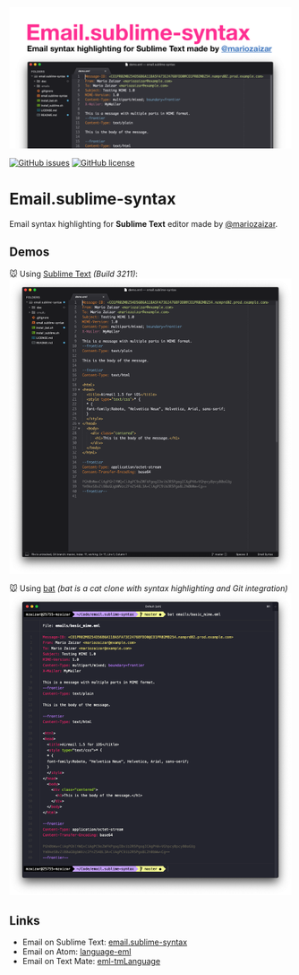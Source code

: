 ![social](https://raw.githubusercontent.com/mariozaizar/email.sublime-syntax/master/demo/social.png)

[![GitHub issues](https://img.shields.io/github/issues/mariozaizar/email.sublime-syntax.svg)](https://github.com/mariozaizar/email.sublime-syntax/issues)
[![GitHub license](https://img.shields.io/badge/license-MIT-blue.svg)](https://raw.githubusercontent.com/mariozaizar/email.sublime-syntax/master/LICENSE.md)

# Email.sublime-syntax

Email syntax highlighting for **Sublime Text** editor made by [@mariozaizar](https://about.me/mariozaizar).

## Demos

:mouse: Using [Sublime Text](https://www.sublimetext.com/) *(Build 3211)*:
![sublime](https://raw.githubusercontent.com/mariozaizar/email.sublime-syntax/master/demo/sublime.png)

:mouse: Using [bat](https://github.com/sharkdp/bat) *(bat is a cat clone with syntax highlighting and Git integration)*
![bat](https://raw.githubusercontent.com/mariozaizar/email.sublime-syntax/master/demo/bat.png)

## Links

* Email on Sublime Text: [email.sublime-syntax](https://github.com/mariozaizar/email.sublime-syntax)
* Email on Atom: [language-eml](https://github.com/mariozaizar/language-eml)
* Email on Text Mate: [eml-tmLanguage](https://github.com/mariozaizar/eml-tmLanguage)
